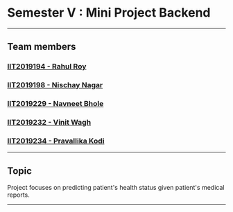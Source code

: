 # Semester V : Mini Project Backend
___
## Team members 
### [IIT2019194 - Rahul Roy](https://github.com/Rahul171201)
### [IIT2019198 - Nischay Nagar](https://github.com/nischaynagar)
### [IIT2019229 - Navneet Bhole](https://github.com/Ephiret)
### [IIT2019232 - Vinit Wagh](https://github.com/vvvinit)
### [IIT2019234 - Pravallika Kodi](https://github.com/iit2019234)
___
## Topic
Project focuses on predicting patient's health status given patient's medical reports.
___
